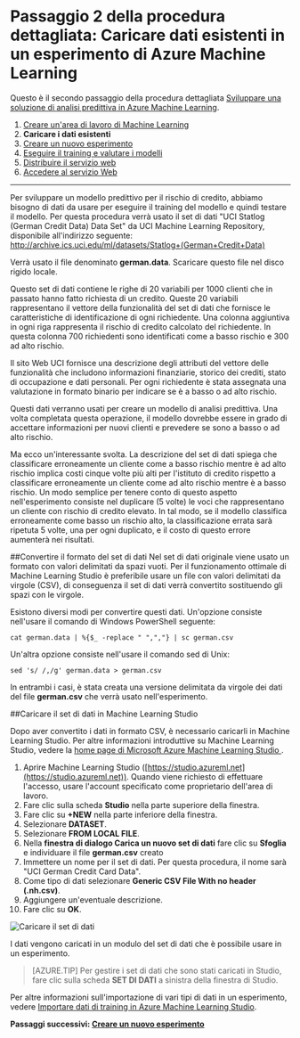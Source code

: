 <properties
	pageTitle="Passaggio 2: Caricare dati in un esperimento di Machine Learning | Microsoft Azure"
	description="Passaggio 2 della procedura dettagliata Sviluppare una soluzione predittiva: Caricare dati pubblici archiviati in Azure Machine Learning Studio"
	services="machine-learning"
	documentationCenter=""
	authors="garyericson"
	manager="jhubbard"
	editor="cgronlun"/> 

<tags
	ms.service="machine-learning"
	ms.workload="tbd"
	ms.tgt_pltfrm="na"
	ms.devlang="na"
	ms.topic="article"
	ms.date="09/16/2016" 
	ms.author="garye"/>


# Passaggio 2 della procedura dettagliata: Caricare dati esistenti in un esperimento di Azure Machine Learning

Questo è il secondo passaggio della procedura dettagliata [Sviluppare una soluzione di analisi predittiva in Azure Machine Learning](machine-learning-walkthrough-develop-predictive-solution.md).


1.	[Creare un'area di lavoro di Machine Learning](machine-learning-walkthrough-1-create-ml-workspace.md)
2.	**Caricare i dati esistenti**
3.	[Creare un nuovo esperimento](machine-learning-walkthrough-3-create-new-experiment.md)
4.	[Eseguire il training e valutare i modelli](machine-learning-walkthrough-4-train-and-evaluate-models.md)
5.	[Distribuire il servizio web](machine-learning-walkthrough-5-publish-web-service.md)
6.	[Accedere al servizio Web](machine-learning-walkthrough-6-access-web-service.md)

----------

Per sviluppare un modello predittivo per il rischio di credito, abbiamo bisogno di dati da usare per eseguire il training del modello e quindi testare il modello. Per questa procedura verrà usato il set di dati "UCI Statlog (German Credit Data) Data Set" da UCI Machine Learning Repository, disponibile all'indirizzo seguente: <a href="http://archive.ics.uci.edu/ml/datasets/Statlog+(German+Credit+Data)">http://archive.ics.uci.edu/ml/datasets/Statlog+(German+Credit+Data)</a>

Verrà usato il file denominato **german.data**. Scaricare questo file nel disco rigido locale.

Questo set di dati contiene le righe di 20 variabili per 1000 clienti che in passato hanno fatto richiesta di un credito. Queste 20 variabili rappresentano il vettore della funzionalità del set di dati che fornisce le caratteristiche di identificazione di ogni richiedente. Una colonna aggiuntiva in ogni riga rappresenta il rischio di credito calcolato del richiedente. In questa colonna 700 richiedenti sono identificati come a basso rischio e 300 ad alto rischio.

Il sito Web UCI fornisce una descrizione degli attributi del vettore delle funzionalità che includono informazioni finanziarie, storico dei crediti, stato di occupazione e dati personali. Per ogni richiedente è stata assegnata una valutazione in formato binario per indicare se è a basso o ad alto rischio.

Questi dati verranno usati per creare un modello di analisi predittiva. Una volta completata questa operazione, il modello dovrebbe essere in grado di accettare informazioni per nuovi clienti e prevedere se sono a basso o ad alto rischio.

Ma ecco un'interessante svolta. La descrizione del set di dati spiega che classificare erroneamente un cliente come a basso rischio mentre è ad alto rischio implica costi cinque volte più alti per l'istituto di credito rispetto a classificare erroneamente un cliente come ad alto rischio mentre è a basso rischio. Un modo semplice per tenere conto di questo aspetto nell'esperimento consiste nel duplicare (5 volte) le voci che rappresentano un cliente con rischio di credito elevato. In tal modo, se il modello classifica erroneamente come basso un rischio alto, la classificazione errata sarà ripetuta 5 volte, una per ogni duplicato, e il costo di questo errore aumenterà nei risultati.

##Convertire il formato del set di dati
Nel set di dati originale viene usato un formato con valori delimitati da spazi vuoti. Per il funzionamento ottimale di Machine Learning Studio è preferibile usare un file con valori delimitati da virgole (CSV), di conseguenza il set di dati verrà convertito sostituendo gli spazi con le virgole.

Esistono diversi modi per convertire questi dati. Un'opzione consiste nell'usare il comando di Windows PowerShell seguente:

	cat german.data | %{$_ -replace " ",","} | sc german.csv  

Un'altra opzione consiste nell'usare il comando sed di Unix:

	sed 's/ /,/g' german.data > german.csv  

In entrambi i casi, è stata creata una versione delimitata da virgole dei dati del file **german.csv** che verrà usato nell'esperimento.

##Caricare il set di dati in Machine Learning Studio

Dopo aver convertito i dati in formato CSV, è necessario caricarli in Machine Learning Studio. Per altre informazioni introduttive su Machine Learning Studio, vedere la [home page di Microsoft Azure Machine Learning Studio ](https://studio.azureml.net/).

1.	Aprire Machine Learning Studio ([https://studio.azureml.net](https://studio.azureml.net)). Quando viene richiesto di effettuare l'accesso, usare l'account specificato come proprietario dell'area di lavoro.
1.  Fare clic sulla scheda **Studio** nella parte superiore della finestra.
1.	Fare clic su **+NEW** nella parte inferiore della finestra.
1.	Selezionare **DATASET**.
1.	Selezionare **FROM LOCAL FILE**.
1.	Nella **finestra di dialogo Carica un nuovo set di dati** fare clic su **Sfoglia** e individuare il file **german.csv** creato
1.	Immettere un nome per il set di dati. Per questa procedura, il nome sarà "UCI German Credit Card Data".
1.	Come tipo di dati selezionare **Generic CSV File With no header (.nh.csv)**.
1.	Aggiungere un'eventuale descrizione.
1.	Fare clic su **OK**.

![Caricare il set di dati][1]


I dati vengono caricati in un modulo del set di dati che è possibile usare in un esperimento.

> [AZURE.TIP] Per gestire i set di dati che sono stati caricati in Studio, fare clic sulla scheda **SET DI DATI** a sinistra della finestra di Studio.

Per altre informazioni sull'importazione di vari tipi di dati in un esperimento, vedere [Importare dati di training in Azure Machine Learning Studio](machine-learning-data-science-import-data.md).

**Passaggi successivi: [Creare un nuovo esperimento](machine-learning-walkthrough-3-create-new-experiment.md)**

[1]: ./media/machine-learning-walkthrough-2-upload-data/upload1.png

<!---HONumber=AcomDC_0921_2016-->